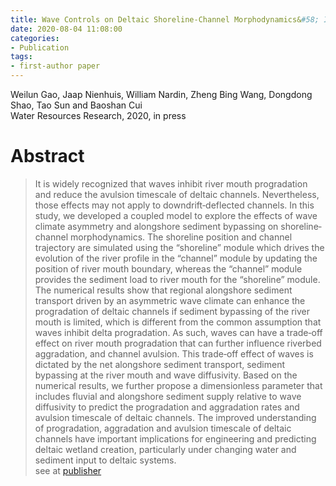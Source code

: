 ```yaml
---
title: Wave Controls on Deltaic Shoreline‐Channel Morphodynamics&#58; Insights from a Coupled Model
date: 2020-08-04 11:08:00
categories:
- Publication
tags:
- first-author paper
---
```

Weilun Gao, Jaap Nienhuis, William Nardin, Zheng Bing Wang, Dongdong Shao, Tao Sun and Baoshan Cui<br/>
Water Resources Research, 2020, in press

# Abstract
>It is widely recognized that waves inhibit river mouth progradation and reduce the avulsion timescale of deltaic channels. Nevertheless, those effects may not apply to downdrift‐deflected channels. In this study, we developed a coupled model to explore the effects of wave climate asymmetry and alongshore sediment bypassing on shoreline‐channel morphodynamics. The shoreline position and channel trajectory are simulated using the “shoreline” module which drives the evolution of the river profile in the “channel” module by updating the position of river mouth boundary, whereas the “channel” module provides the sediment load to river mouth for the “shoreline” module. The numerical results show that regional alongshore sediment transport driven by an asymmetric wave climate can enhance the progradation of deltaic channels if sediment bypassing of the river mouth is limited, which is different from the common assumption that waves inhibit delta progradation. As such, waves can have a trade‐off effect on river mouth progradation that can further influence riverbed aggradation, and channel avulsion. This trade‐off effect of waves is dictated by the net alongshore sediment transport, sediment bypassing at the river mouth and wave diffusivity. Based on the numerical results, we further propose a dimensionless parameter that includes fluvial and alongshore sediment supply relative to wave diffusivity to predict the progradation and aggradation rates and avulsion timescale of deltaic channels. The improved understanding of progradation, aggradation and avulsion timescale of deltaic channels have important implications for engineering and predicting deltaic wetland creation, particularly under changing water and sediment input to deltaic systems.
<br/> see at [publisher](https://agupubs.onlinelibrary.wiley.com/doi/abs/10.1029/2020WR027298)





